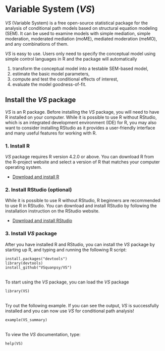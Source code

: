 # Variable System (*VS*)

*VS* (Variable System) is a free open-source statistical package for the analysis of conditional path models based on 
structural equation modeling (SEM). It can be used to examine models with simple mediation, simple moderation, 
moderated mediation (moME), mediated moderation (meMO), and any combinations of them.

*VS* is easy to use. Users only need to specify the conceptual model using simple control languages in R and the 
package will automatically
1. transform the conceptual model into a testable SEM-based model,
2. estimate the basic model parameters, 
3. compute and test the conditional effects of interest, 
4. evaluate the model goodness-of-fit. 

## Install the *VS* package

*VS* is an R package. Before installing the *VS* package, you will need to have R installed on your computer.
While it is possible to use R without RStudio, which is an integrated development environment (IDE) for R,
you may also want to consider installing RStudio as it provides a user-friendly interface and many useful
features for working with R.

### 1. Install R
*VS* package requires R version 4.2.0 or above.  You can download R from the R-project website and select
a version of R that matches your computer operating system.

* [Download and install R](https://cran.rstudio.com/)

### 2. Install RStudio (optional)
While it is possible to use R without RStudio, R beginners are recommended to use R in RStudio.
You can download and install RStudio by following the installation instruction on the RStudio website.

* [Download and install RStudio](https://posit.co/download/rstudio-desktop/)

### 3. Install *VS* package
After you have installed R and RStudio, you can install the *VS* package by starting up R, and
typing and running the following R script:
```{r, eval = FALSE}
install.packages("devtools")
library(devtools)
install_github("VSquanpsy/VS")
```
\
To start using the *VS* package, you can load the *VS* package
```{r, eval = FALSE}
library(VS)
```
\
Try out the following example. If you can see the output, *VS* is successfully installed and you
can now use *VS* for conditional path analysis!
```{r, eval = FALSE}
example(VS_summary)
```
\
To view the *VS* documentation, type:
```{r, eval = FALSE}
help(VS)
```
